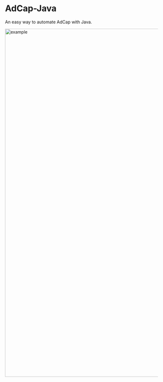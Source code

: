 # AdCap-Java
An easy way to automate AdCap with Java. 


<img width="1146" alt="example" src="https://user-images.githubusercontent.com/33200183/32145551-01c62c7e-bca1-11e7-8632-f7cb25cb8b2a.png">

